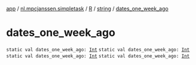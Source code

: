 [app](../../../index.md) / [nl.mpcjanssen.simpletask](../../index.md) / [R](../index.md) / [string](index.md) / [dates_one_week_ago](.)

# dates_one_week_ago

`static val dates_one_week_ago: `[`Int`](https://kotlinlang.org/api/latest/jvm/stdlib/kotlin/-int/index.html)
`static val dates_one_week_ago: `[`Int`](https://kotlinlang.org/api/latest/jvm/stdlib/kotlin/-int/index.html)
`static val dates_one_week_ago: `[`Int`](https://kotlinlang.org/api/latest/jvm/stdlib/kotlin/-int/index.html)
`static val dates_one_week_ago: `[`Int`](https://kotlinlang.org/api/latest/jvm/stdlib/kotlin/-int/index.html)